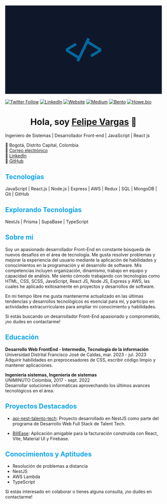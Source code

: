 ![alt text](<images/logo-banner.png>)

[![Twitter Follow](https://img.shields.io/twitter/follow/jonathanfva92.svg?style=social&label=Twitter)](https://twitter.com/jonathanfva92) [![LinkedIn](https://img.shields.io/badge/LinkedIn-Connect-blue)](https://www.linkedin.com/in/jonathan-felipe-vargas-arias) [![Website](https://img.shields.io/badge/Website-devjonathanvargas.vercel.app-green)](https://devjonathanvargas.vercel.app/) [![Medium](https://img.shields.io/badge/Medium-Follow-orange)](https://medium.com/@jonathanvargas_61788) [![Bento](https://img.shields.io/badge/Bento-Profile-red)](https://bento.me/felipe-vargas) [![Howe.bio](https://img.shields.io/badge/Howe.bio-Profile-yellow)](https://www.howe.bio/felipe-vargas)


<div align="center">
<h1 align="center">Hola, soy <a href="https://aristi.dev">Felipe Vargas</a> 👋</h1>
</div>

Ingeniero de Sistemas | Desarrollador Front-end | JavaScript | React js



📍 Bogotá, Distrito Capital, Colombia  
📧 [Correo electrónico](correo@example.com)  
🔗 [LinkedIn](https://www.linkedin.com/in/jonathanvargas)  
🔗 [GitHub](https://github.com/jonathanvargas0111)  

## <span style="color:#0ea5e9">Tecnologías</span>  


JavaScript | React.js | Node.js | Express | AWS | Redux | SQL | MongoDB | Git | GitHub

## <span style="color:#0ea5e9">Explorando Tecnologías</span>  

NextJs | Prisma | SupaBase | TypeScript

## <span style="color:#0ea5e9">Sobre mi</span>  

Soy un apasionado desarrollador Front-End en constante búsqueda de nuevos desafíos en el área de tecnología. Me gusta resolver problemas y mejorar la experiencia del usuario mediante la aplicación de habilidades y conocimientos en la programación y el desarrollo de software.
Mis competencias incluyen organización, dinamismo, trabajo en equipo y capacidad de análisis. Me siento cómodo trabajando con tecnologías como HTML, CSS, SCSS, JavaScript, React JS, Node JS, Express y AWS, las cuales he aplicado exitosamente en proyectos y desarrollos de software.

En mi tiempo libre me gusta mantenerme actualizado en las últimas tendencias y desarrollos tecnológicos es esencial para mí, y participo en actividades extracurriculares para ampliar mi conocimiento y habilidades.

Si estás buscando un desarrollador Front-End apasionado y comprometido, ¡no dudes en contactarme!

## <span style="color:#0ea5e9">Educación</span>  


**Desarrollo Web FrontEnd - Intermedio, Tecnología de la información**  
Universidad Distrital Francisco José de Caldas, mar. 2023 - jul. 2023  
Adquirir habilidades en preprocesadores de CSS, escribir código limpio y mantener aplicaciones.

**Ingenieria sistemas, Ingeniería de sistemas**  
UNIMINUTO Colombia, 2017 - sept. 2022  
Desarrollar soluciones informáticas aprovechando los últimos avances tecnológicos en el área.

## <span style="color:#0ea5e9">Proyectos Destacados</span>  


- [api-nest-talento-tech](https://github.com/jonathanvargas0111/api-nest-talento-tech): Proyecto desarrollado en NestJS como parte del programa de Desarrollo Web Full Stack de Talent Tech.

- [BillEase](https://github.com/jonathanvargas0111/BillEase): Aplicación amigable para la facturación construida con React, Vite, Material UI y Firebase.

## <span style="color:#0ea5e9">Conocimientos y Aptitudes</span>  


- Resolución de problemas a distancia
- NestJS
- AWS Lambda
- TypeScript

Si estás interesado en colaborar o tienes alguna consulta, ¡no dudes en contactarme!
